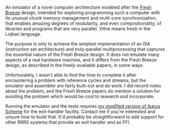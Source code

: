 An emulator of a novel computer architecture modeled after the [Fresh Breeze][]
design, intended for exploring programming such a computer with its unusual
chunk memory management and multi-core synchronization, that enables amazing
degrees of modularity, and even compositionality, of libraries and programs that
are very parallel.  Vifne means fresh in the Lojban language.

The purpose is only to achieve the simplest implementation of an ISA
(instruction set architecture) and truly-parallel multiprocessing that captures
the essential nature of the Fresh Breeze design.  It does not emulate many
aspects of a real hardware machine, and it differs from the Fresh Breeze design,
as described in the freely-available papers, in some ways.

Unfortunately, I wasn't able to find the time to complete it after encountering
a problem with reference cycles and streams, but the emulator and assembler are
fairly built-out and do work.  I did record notes about the problem, and the
Fresh Breeze papers do mention a solution for avoiding the problem which would
be cool to research and incorporate.

Running the emulator and the tests requires [my modified version of Ikarus
Scheme][Ikarus-mod] for the exit-handler facility.  Contact me if you're
interested and unsure how to build that.  It'd probably be straightforward to
add support for other R6RS systems that provide an exit handler and an FFI.

[Fresh Breeze]: http://csg.csail.mit.edu/Users/dennis/
[Ikarus-mod]: http://code.launchpad.net/~derick-eddington/ikarus/ikarus.dev-derick
